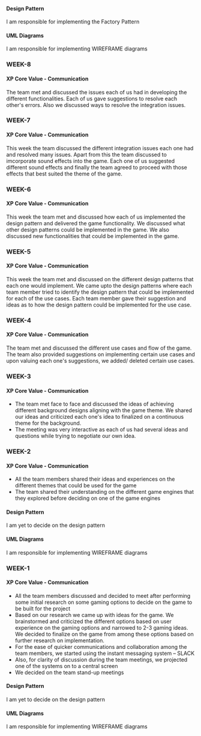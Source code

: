 ####  Design Pattern
I am responsible for implementing the Factory Pattern

####  UML Diagrams
I am responsible for implementing WIREFRAME diagrams  </br>

### WEEK-8<br>
####  XP Core Value - Communication</br>

The team met and discussed the issues each of us had in developing the different functionalities. Each of us gave suggestions to resolve each other's errors. Also we discussed ways to resolve the integration issues. 

### WEEK-7<br>
####  XP Core Value - Communication</br>

This week the team discussed the different integration issues each one had and resolved many issues. Apart from this the team discussed to imcorporate sound effects into the game. Each one of us suggested different sound effects and finally the team agreed to proceed with those effects that best suited the theme of the game.

### WEEK-6<br>
####  XP Core Value - Communication</br>

This week the team met and discussed how each of us implemented the design pattern and delivered the game functionality. We discussed what other design patterns could be implemented in the game. We also discussed new functionalities that could be implemented in the game.

### WEEK-5<br>
####  XP Core Value - Communication</br>

This week the team met and discussed on the different design patterns that each one would implement. We came upto the design patterns where each team member tried to identify the design pattern that could be implemented for each of the use cases. Each team member gave their suggestion and ideas as to how the design pattern could be implemented for the use case.

### WEEK-4<br>
####  XP Core Value - Communication</br>
The team met and discussed the different use cases and flow of the game. The team also provided suggestions on implementing certain use cases and upon valuing each one's suggestions, we added/ deleted certain use cases.


### WEEK-3<br>
####  XP Core Value - Communication</br>
* The team met face to face and discussed the ideas of achieving different background designs aligning with the game theme. We shared our ideas and criticized each one's idea to finalized on a continuous theme for the background. 
* The meeting was very interactive as each of us had several ideas and questions while trying to negotiate our own idea.


### WEEK-2<br>
####  XP Core Value - Communication</br>
* All the team members shared their ideas and experiences on the different themes that could be used for the game</br>
* The team shared their understanding on the different game engines that they explored before deciding on one of the game engines</br>
####  Design Pattern
I am yet to decide on the design pattern
####  UML Diagrams
I am responsible for implementing WIREFRAME diagrams  </br>


### WEEK-1</br>
####  XP Core Value - Communication</br>
* All the team members discussed and decided to meet after performing some initial research on some gaming options to decide on the game to be built for the project</br>
* Based on our research we came up with ideas for the game. We brainstormed and criticized the different options based on user experience on the gaming options and narrowed to 2-3 gaming ideas. We decided to finalize on the game from among these options based on further research on implementation.</br>
* For the ease of quicker communications and collaboration among the team members, we started using the instant messaging system – SLACK</br>
* Also, for clarity of discussion during the team meetings, we projected one of the systems on to a central screen</br>
* We decided on the team stand-up meetings</br>
####  Design Pattern
I am yet to decide on the design pattern
####  UML Diagrams
I am responsible for implementing WIREFRAME diagrams  </br>
